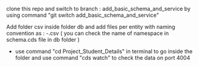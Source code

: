 clone this repo and switch to branch : add_basic_schema_and_service
by using command "git switch add_basic_schema_and_service"


Add folder csv inside folder db and add files per entity with naming convention as :
<namespace>-<entityname>.csv    ( you can check the name of namespace in schema.cds file in db folder )



* use command "cd Project_Student_Details" in terminal to go inside the folder and use command "cds watch" to check the data  on port 4004 
